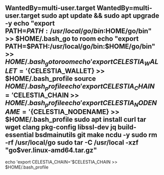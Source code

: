WantedBy=multi-user.target
WantedBy=multi-user.target
sudo apt update && sudo apt upgrade -y
echo "export PATH=$PATH:/usr/local/go/bin:$HOME/go/bin" >> $HOME/.bash_go to room
echo "export PATH=$PATH:/usr/local/go/bin:$HOME/go/bin" >> $HOME/.bash_go to room
echo 'export CELESTIA_WALLET='${CELESTIA_WALLET} >> $HOME/.bash_profile
source $HOME/.bash_profile
echo 'export CELESTIA_CHAIN='$CELESTIA_CHAIN >> $HOME/.bash_profile
echo 'export CELESTIA_NODENAME='${CELESTIA_NODENAME} >> $HOME/.bash_profile
sudo apt install curl tar wget clang pkg-config libssl-dev jq build-essential bsdmainutils git make ncdu -y
sudo rm -rf /usr/local/go
sudo tar -C /usr/local -xzf "go$ver.linux-amd64.tar.gz"
---------------------------------
echo 'export CELESTIA_CHAIN='$CELESTIA_CHAIN >> $HOME/.bash_profile
